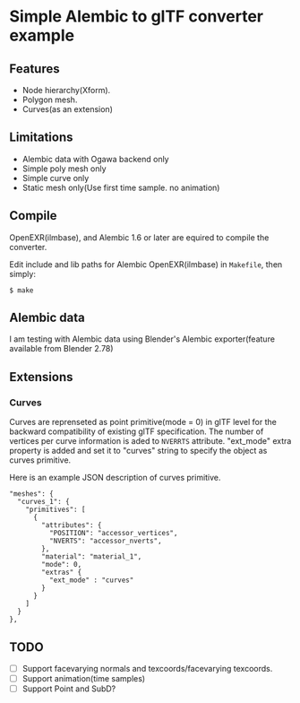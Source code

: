 # Simple Alembic to glTF converter example

## Features

* Node hierarchy(Xform).
* Polygon mesh.
* Curves(as an extension)

## Limitations

* Alembic data with Ogawa backend only
* Simple poly mesh only
* Simple curve only
* Static mesh only(Use first time sample. no animation)

## Compile

OpenEXR(ilmbase), and Alembic 1.6 or later are equired to compile the converter.

Edit include and lib paths for Alembic OpenEXR(ilmbase) in `Makefile`, then simply:

    $ make

## Alembic data

I am testing with Alembic data using Blender's Alembic exporter(feature available from Blender 2.78)

## Extensions

### Curves

Curves are reprenseted as point primitive(mode = 0) in glTF level for the backward compatibility of existing glTF specification.
The number of vertices per curve information is aded to `NVERRTS` attribute.
"ext_mode" extra property is added and set it to "curves" string to specify the object as curves primitive.

Here is an example JSON description of curves primitive.


    "meshes": {
      "curves_1": {
        "primitives": [
          {
            "attributes": {
              "POSITION": "accessor_vertices",
              "NVERTS": "accessor_nverts",
            },
            "material": "material_1",
            "mode": 0,
            "extras" {
              "ext_mode" : "curves"
            } 
          }
        ]
      }
    },


## TODO

* [ ] Support facevarying normals and texcoords/facevarying texcoords.
* [ ] Support animation(time samples)
* [ ] Support Point and SubD?
